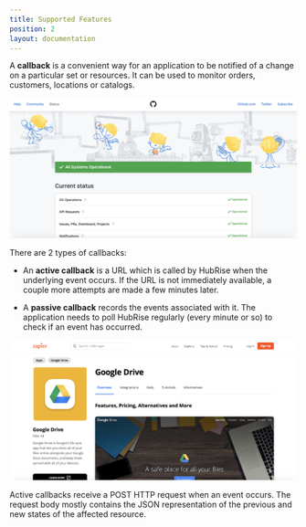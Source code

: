 ```yaml
---
title: Supported Features
position: 2
layout: documentation
---
```


A **callback** is a convenient way for an application to be notified of a change on a particular set or resources. It can be used to monitor orders, customers, locations or catalogs.

![Screen capture](../images/screencap_2.png)

There are 2 types of callbacks:

- An **active callback** is a URL which is called by HubRise when the underlying event occurs. If the URL is not immediately available, a couple more attempts are made a few minutes later.

- A **passive callback** records the events associated with it. The application needs to poll HubRise regularly (every minute or so) to check if an event has occurred.

![Screen capture](../images/screencap_1.png)

Active callbacks receive a POST HTTP request when an event occurs. The request body mostly contains the JSON representation of the previous and new states of the affected resource.
